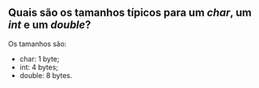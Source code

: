 ## Quais são os tamanhos típicos para um *char*, um *int* e um *double*?

Os tamanhos são:
- char: 1 byte;
- int: 4 bytes;
- double: 8 bytes.
